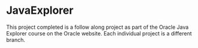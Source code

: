 # JavaExplorer
This project completed is a follow along project as part of the Oracle Java Explorer course on the Oracle website. Each individual project is a different branch.
